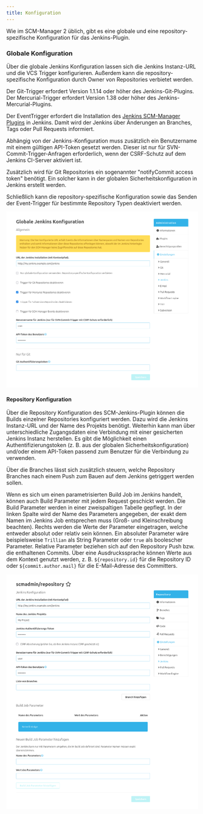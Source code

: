 ```yaml
---
title: Konfiguration
---
```

Wie im SCM-Manager 2 üblich, gibt es eine globale und eine repository-spezifische Konfiguration für das Jenkins-Plugin.

### Globale Konfiguration
Über die globale Jenkins Konfiguration lassen sich die Jenkins Instanz-URL und die VCS Trigger konfigurieren. 
Außerdem kann die repository-spezifische Konfiguration durch Owner von Repositories verbietet werden.

Der Git-Trigger erfordert Version 1.1.14 oder höher des Jenkins-Git-Plugins.
Der Mercurial-Trigger erfordert Version 1.38 oder höher des Jenkins-Mercurial-Plugins.

Der EventTrigger erfordert die Installation des [Jenkins SCM-Manager Plugins](https://plugins.jenkins.io/scm-manager/) in Jenkins.
Damit wird der Jenkins über Änderungen an Branches, Tags oder Pull Requests informiert.

Abhängig von der Jenkins-Konfiguration muss zusätzlich ein Benutzername mit einem gültigen API-Token gesetzt werden.
Dieser ist nur für SVN-Commit-Trigger-Anfragen erforderlich, wenn der CSRF-Schutz auf dem Jenkins CI-Server aktiviert ist.

Zusätzlich wird für Git Repositories ein sogenannter "notifyCommit 
access token" benötigt. Ein solcher kann in der globalen Sicherheitskonfiguration in Jenkins erstellt werden.

Schließlich kann die repository-spezifische Konfiguration sowie das Senden der Event-Trigger für bestimmte Repository
Typen deaktiviert werden.

![Jenkins Globale Konfiguration](assets/global-config.png)

#### Repository Konfiguration
Über die Repository Konfiguration des SCM-Jenkins-Plugin können die Builds einzelner Repositories konfiguriert werden.
Dazu wird die Jenkins Instanz-URL und der Name des Projekts benötigt. 
Weiterhin kann man über unterschiedliche Zugangsdaten eine Verbindung mit einer gesicherten Jenkins Instanz herstellen.
Es gibt die Möglichkeit einen Authentifizierungstoken (z. B. aus der globalen Sicherheitskonfiguration) und/oder einem
API-Token passend zum Benutzer für die Verbindung zu verwenden. 

Über die Branches lässt sich zusätzlich steuern, welche Repository Branches nach einem Push zum Bauen auf dem Jenkins getriggert werden sollen.

Wenn es sich um einen parametrisierten Build Job im Jenkins handelt, können auch Build Parameter mit jedem Request geschickt werden. 
Die Build Parameter werden in einer zweispaltigen Tabelle gepflegt. 
In der linken Spalte wird der Name des Parameters angegeben, der exakt dem Namen im Jenkins Job entsprechen muss (Groß- und Kleinschreibung beachten).
Rechts werden die Werte der Parameter eingetragen, welche entweder absolut oder relativ sein können. 
Ein absoluter Parameter wäre beispielsweise `Trillian` als String Parameter oder `true` als boolescher Parameter. 
Relative Parameter beziehen sich auf den Repository Push bzw. die enthaltenen Commits.
Über eine Ausdruckssprache können Werte aus dem Kontext genutzt werden, z. B. `${repository.id}` für die Repository ID oder `${commit.author.mail}` für die E-Mail-Adresse des Committers.

![Jenkins Repository Konfiguration](assets/repo-config.png)
